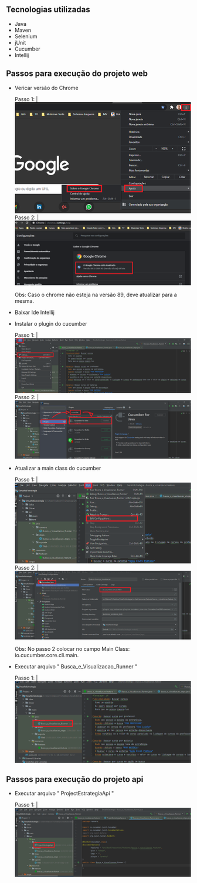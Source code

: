 ## Tecnologias utilizadas

- Java
- Maven
- Selenium
- jUnit
- Cucumber
- Intellij

## Passos para execução do projeto web

- Vericar versão do Chrome

  Passo 1: |![](/img/ajudaSobre.png)
  Passo 2: |![](/img/versao.png)

  Obs: Caso o chrome não esteja na versão 89, deve atualizar para a mesma.

- Baixar Ide Intellij

- Instalar o plugin do cucumber

  Passo 1: |![](/img/fileSettings.png)
  Passo 2: |![](/img/pluginCucumber.png)

- Atualizar a main class do cucumber

  Passo 1: |![](/img/runConfig.png)
  Passo 2: |![](/img/mainClass.png)

  Obs: No passo 2 colocar no campo Main Class: io.cucumber.core.cli.main.

- Executar arquivo " Busca_e_Visualizacao_Runner "

  Passo 1: |![](/img/runner.png)

## Passos para execução do projeto api

- Executar arquivo " ProjectEstrategiaApi "

  Passo 1: |![](/img/api.png)

